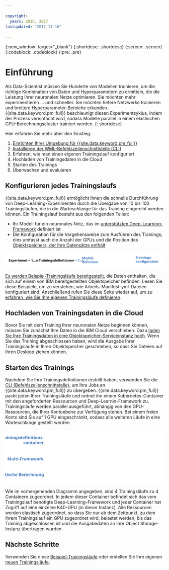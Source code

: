 ```yaml
---

copyright:
  years: 2016, 2017
lastupdated: "2017-11-16"

---
```

{:new_window: target="_blank"}
{:shortdesc: .shortdesc}
{:screen: .screen}
{:codeblock: .codeblock}
{:pre: .pre}

# Einführung

<!-- ![deep learning process flow](images/ml_dlaas_api_calls.png) -->

Als Data-Scientist müssen Sie Hunderte von Modellen trainieren, um die richtige Kombination von Daten und Hyperparametern zu ermitteln, die die Leistung Ihrer neuronalen Netze optimieren. Sie möchten mehr experimentieren ... und schneller. Sie möchten tiefere Netzwerke trainieren und breitere Hyperparameter-Bereiche erkunden. {{site.data.keyword.pm_full}} beschleunigt diesen Experimentzyklus, indem der Prozess vereinfacht wird, sodass Modelle parallel in einem elastischen GPU-Berechnungscluster trainiert werden.
{: shortdesc}

Hier erfahren Sie mehr über den Einstieg:
1. [Einrichten Ihrer Umgebung für {{site.data.keyword.pm_full}}](ml_getting_access.html)
2. [Installieren der WML-Befehlszeilenschnittstelle (CLI)](ml_dlaas_environment.html)
3. Erfahren, wie man einen eigenen Trainingslauf konfiguriert
4. Hochladen von Trainingsdaten in die Cloud
5. Starten des Trainings
6. Überwachen und evaluieren

## Konfigurieren jedes Trainingslaufs

{{site.data.keyword.pm_full}} ermöglicht Ihnen die schnelle Durchführung von Deep-Learning-Experimenten durch die Übergabe von 10 bis 100 Trainingsläufen, die in die Warteschlange für das Training eingereiht werden können. Ein Trainingslauf besteht aus den folgenden Teilen: 

* Ihr Modell für ein neuronales Netz, das im [unterstützten Deep-Learning-Framework](ml_dlaas_supported_framework.html) definiert ist 
* Die Konfiguration für die Vorgehensweise zum Ausführen des Trainings; dies umfasst auch die Anzahl der GPUs und die Position des [Objektspeichers, der Ihre Datensätze enthält](ml_dlaas_object_store.html)

<p align="center"><img src="images/experiment_to_training_runs_text.svg" alt="Relation von Experimenten zu Trainingsläufen"></p>

[Es werden Beispiel-Trainingsläufe bereitgestellt](ml_dlaas_working_with_sample_models.html), die Daten enthalten, die sich auf einem von IBM bereitgestellten Objektspeicher befinden. Lesen Sie diese Beispiele, um zu verstehen, wie Arbeits-Manifest-yml-Dateien konfiguriert sind. Anschließend rufen Sie diese Seite wieder auf, um zu [erfahren, wie Sie Ihre eigenen Trainingsläufe definieren](ml_dlaas_working_with_new_models.html).  

## Hochladen von Trainingsdaten in die Cloud

Bevor Sie mit dem Training Ihrer neuronalen Netze beginnen können, müssen Sie zunächst Ihre Daten in die IBM Cloud verschieben. Dazu [laden Sie Ihre Trainingsdaten in eine Objektspeicher-Serviceinstanz hoch](ml_dlaas_object_store.html). Wenn Sie das Training abgeschlossen haben, wird die Ausgabe Ihrer Trainingsläufe in Ihren Objektspeicher geschrieben, so dass Sie Dateien auf Ihren Desktop ziehen können.

## Starten des Trainings

Nachdem Sie Ihre Trainingsdefinitionen erstellt haben, verwenden Sie die [CLI (Befehlszeilenschnittstelle)](ml_dlaas_environment.html), um Ihre Jobs an {{site.data.keyword.pm_full}} zu übergeben. {{site.data.keyword.pm_full}} packt jeden Ihrer Trainingsläufe und ordnet ihn einem Kubernetes-Container mit den angeforderten Ressourcen und Deep-Learnin-Framework zu. Trainingsläufe werden parallel ausgeführt, abhängig von den GPU-Ressourcen, die Ihrer Kontoebene zur Verfügung stehen. Bei einem freien Konto sind Sie auf 1 GPU eingeschränkt, sodass alle weiteren Läufe in eine Warteschlange gestellt werden.

<p align="center"><img src="images/ml_dlaas_markitecture.svg" alt="Prozessablauf für Deep Learning"></p>

Wie im vorhergehenden Diagramm angegeben, sind 4 Trainingsläufe zu 4 Containern zugeordnet. In jedem dieser Container befindet sich das vom Trainingslauf benötigte Deep-Learning-Framework und jeder Container hat Zugriff auf eine einzelne K40-GPU (in dieser Instanz). Alle Ressourcen werden elastisch zugeordnet, so dass Sie nur ab dem Zeitpunkt, zu dem Ihrem Trainingslauf ein GPU zugeordnet wird, belastet werden, bis das Training abgeschlossen ist und die Ausgabedaten an Ihre Object Storage-Instanz übertragen wurden.

## Nächste Schritte

Verwenden Sie diese [Beispiel-Trainingsläufe](ml_dlaas_working_with_sample_models.html) oder erstellen Sie Ihre eigenen [neuen Trainingsläufe](ml_dlaas_working_with_new_models.html).
